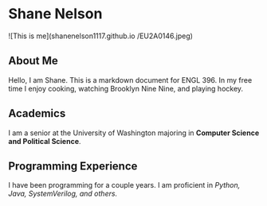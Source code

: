 # Shane Nelson 
![This is me](shanenelson1117.github.io
/EU2A0146.jpeg)
## About Me
Hello, I am Shane. This is a markdown document for ENGL 396. In my free time I enjoy cooking, watching Brooklyn Nine Nine, and playing hockey.

## Academics

I am a senior at the University of Washington majoring in **Computer Science and Political Science**.

## Programming Experience

I have been programming for a couple years. I am proficient in <em>Python, Java, SystemVerilog, and others<em>.
